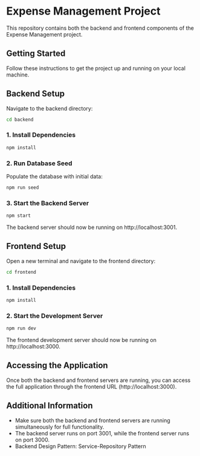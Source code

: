 # Expense Management Project

This repository contains both the backend and frontend components of the Expense Management project.

## Getting Started

Follow these instructions to get the project up and running on your local machine.

## Backend Setup

Navigate to the backend directory:

```bash
cd backend
```

### 1. Install Dependencies

```bash
npm install
```

### 2. Run Database Seed

Populate the database with initial data:

```bash
npm run seed
```

### 3. Start the Backend Server

```bash
npm start
```

The backend server should now be running on http://localhost:3001.

## Frontend Setup

Open a new terminal and navigate to the frontend directory:

```bash
cd frontend
```

### 1. Install Dependencies

```bash
npm install
```

### 2. Start the Development Server

```bash
npm run dev
```

The frontend development server should now be running on http://localhost:3000.

## Accessing the Application

Once both the backend and frontend servers are running, you can access the full application through the frontend URL (http://localhost:3000).

## Additional Information

- Make sure both the backend and frontend servers are running simultaneously for full functionality.
- The backend server runs on port 3001, while the frontend server runs on port 3000.
- Backend Design Pattern: Service-Repository Pattern
